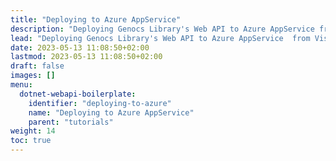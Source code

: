```yaml
---
title: "Deploying to Azure AppService"
description: "Deploying Genocs Library's Web API to Azure AppService from Visual Studio"
lead: "Deploying Genocs Library's Web API to Azure AppService  from Visual Studio"
date: 2023-05-13 11:08:50+02:00
lastmod: 2023-05-13 11:08:50+02:00
draft: false
images: []
menu:
  dotnet-webapi-boilerplate:
    identifier: "deploying-to-azure"
    name: "Deploying to Azure AppService"
    parent: "tutorials"
weight: 14
toc: true
---
```

